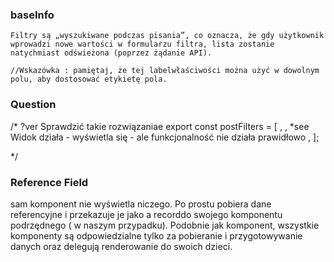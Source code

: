 
### baseInfo

    Filtry są „wyszukiwane podczas pisania”, co oznacza, że ​​gdy użytkownik wprowadzi nowe wartości w formularzu filtra, lista zostanie natychmiast odświeżona (poprzez żądanie API).

    //Wskazówka : pamiętaj, że tej labelwłaściwości można użyć w dowolnym polu, aby dostosować etykietę pola.


### Question 
/*
    ?ver Sprawdzić takie rozwiązaniae 
    export const postFilters = [
        <TextInput source="q" label="Search" alwaysOn />,
        <ReferenceInput source="userId" label="User" reference="users">
            <SelectInput optionText="name" />
        </ReferenceInput>,
        *see Widok działa - wyświetla się - ale funkcjonalność nie działa prawidłowo
        <ReferenceInput source="title" label="Title" reference="posts">
            <SelectInput optionText="title" />
        </ReferenceInput>,
];

*/


### Reference Field 
<ReferenceField>sam komponent nie wyświetla niczego. Po prostu pobiera dane referencyjne i przekazuje je jako a recorddo swojego komponentu podrzędnego ( <TextField>w naszym przypadku). Podobnie jak <List>komponent, wszystkie <Reference>komponenty są odpowiedzialne tylko za pobieranie i przygotowywanie danych oraz delegują renderowanie do swoich dzieci.